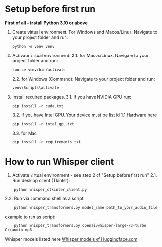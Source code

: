 # Setup before first run

**First of all - install Python 3.10 or above**

1. Create virtual environment. For Windows and Macos/Linux: Navigate to your project folder and run: 
    ```
    python -m venv venv
    ```
2. Activate virtual environment:
    2.1. for Macos/Linux: Navigate to your project folder and run: 
    ```
    source venv/bin/activate
    ```
    2.2. for Windows (Command): Navigate to your project folder and run: 
    ```
    venv\Scripts\activate
    ```
3. Install required packages.
    3.1. if you have NVIDIA GPU run: 
    ```
    pip install -r cuda.txt
    ```
    3.2. if you have Intel GPU. Your device must be list id 1.1 Hardware [here](https://pytorch-extension.intel.com/installation?platform=gpu&version=v2.8.10%2Bxpu&os=windows&package=pip)
    ```
    pip install -r intel_gpu.txt
    ```
    3.3. for Mac
    ```
    pip install -r requirements.txt
    ```


# How to run Whisper client


1. Activate virtual environment - see step 2 of "Setup before first run"
2.1. Run desktop client (Tkinter):
```
    python whisper_ctkinter_client.py
```
2.2. Run via command shell as a script:
```
    python whisper_transformers.py model_name path_to_your_audio_file
```
example to run as script:
```
    python whisper_transformers.py openai/whisper-large-v3-turbo C:\audio.mp3
```
Whisper models listed here [Whisper models of Huggingface.com](https://huggingface.co/models?search=openai/whisper)



   
